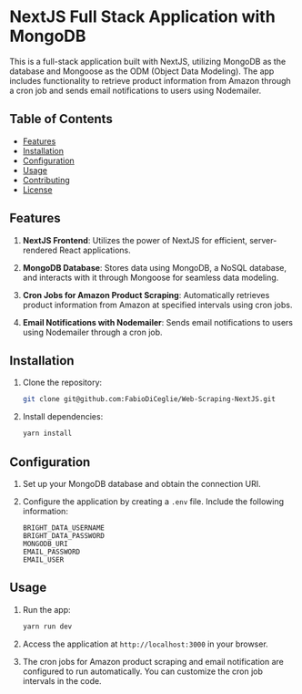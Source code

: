 # NextJS Full Stack Application with MongoDB

This is a full-stack application built with NextJS, utilizing MongoDB as the database and Mongoose as the ODM (Object Data Modeling). The app includes functionality to retrieve product information from Amazon through a cron job and sends email notifications to users using Nodemailer.

## Table of Contents

- [Features](#features)
- [Installation](#installation)
- [Configuration](#configuration)
- [Usage](#usage)
- [Contributing](#contributing)
- [License](#license)

## Features

1. **NextJS Frontend**: Utilizes the power of NextJS for efficient, server-rendered React applications.

2. **MongoDB Database**: Stores data using MongoDB, a NoSQL database, and interacts with it through Mongoose for seamless data modeling.

3. **Cron Jobs for Amazon Product Scraping**: Automatically retrieves product information from Amazon at specified intervals using cron jobs.

4. **Email Notifications with Nodemailer**: Sends email notifications to users using Nodemailer through a cron job.

## Installation

1. Clone the repository:

   ```bash
   git clone git@github.com:FabioDiCeglie/Web-Scraping-NextJS.git
   ```

2. Install dependencies:
   ```bash
   yarn install
   ```

## Configuration

1. Set up your MongoDB database and obtain the connection URI.

2. Configure the application by creating a `.env` file. Include the following information:

   ```env
   BRIGHT_DATA_USERNAME
   BRIGHT_DATA_PASSWORD
   MONGODB_URI
   EMAIL_PASSWORD
   EMAIL_USER
   ```

## Usage

1. Run the app:

   ```bash
   yarn run dev
   ```

2. Access the application at `http://localhost:3000` in your browser.

3. The cron jobs for Amazon product scraping and email notification are configured to run automatically. You can customize the cron job intervals in the code.
